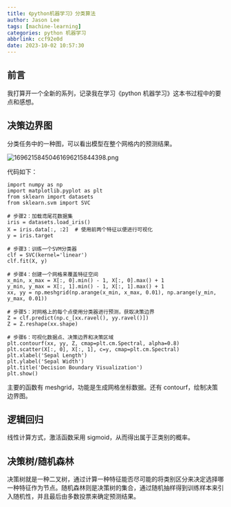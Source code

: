 ```yaml
---
title: 《python机器学习》分类算法
author: Jason Lee
tags: [machine-learning]
categories: python 机器学习
abbrlink: ccf92e0d
date: 2023-10-02 10:57:30
---
```


## 前言

我打算开一个全新的系列，记录我在学习《python 机器学习》这本书过程中的要点和感想。

## 决策边界图

分类任务中的一种图，可以看出模型在整个网格内的预测结果。

![16962158450461696215844398.png](https://cdn.jsdelivr.net/gh/li199-code/blog-imgs@main/16962158450461696215844398.png)

代码如下：

```
import numpy as np
import matplotlib.pyplot as plt
from sklearn import datasets
from sklearn.svm import SVC

# 步骤2：加载鸢尾花数据集
iris = datasets.load_iris()
X = iris.data[:, :2]  # 使用前两个特征以便进行可视化
y = iris.target

# 步骤3：训练一个SVM分类器
clf = SVC(kernel='linear')
clf.fit(X, y)

# 步骤4：创建一个网格来覆盖特征空间
x_min, x_max = X[:, 0].min() - 1, X[:, 0].max() + 1
y_min, y_max = X[:, 1].min() - 1, X[:, 1].max() + 1
xx, yy = np.meshgrid(np.arange(x_min, x_max, 0.01), np.arange(y_min, y_max, 0.01))

# 步骤5：对网格上的每个点使用分类器进行预测，获取决策边界
Z = clf.predict(np.c_[xx.ravel(), yy.ravel()])
Z = Z.reshape(xx.shape)

# 步骤6：可视化数据点、决策边界和决策区域
plt.contourf(xx, yy, Z, cmap=plt.cm.Spectral, alpha=0.8)
plt.scatter(X[:, 0], X[:, 1], c=y, cmap=plt.cm.Spectral)
plt.xlabel('Sepal Length')
plt.ylabel('Sepal Width')
plt.title('Decision Boundary Visualization')
plt.show()
```

主要的函数有 meshgrid，功能是生成网格坐标数据。还有 contourf，绘制决策边界图。

## 逻辑回归

线性计算方式，激活函数采用 sigmoid，从而得出属于正类别的概率。

## 决策树/随机森林

决策树就是一种二叉树，通过计算一种特征能否尽可能的将类别区分来决定选择哪一种特征作为节点。随机森林则是决策树的集合，通过随机抽样得到训练样本来引入随机性，并且最后由多数投票来确定预测结果。
